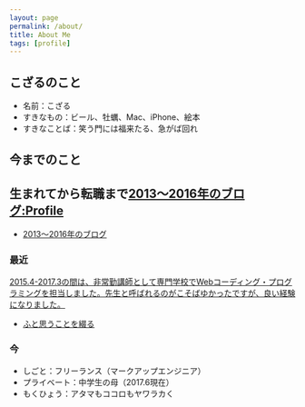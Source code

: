 ```yaml
---
layout: page
permalink: /about/
title: About Me
tags: [profile]
---
```


## こざるのこと

- 名前：こざる
- すきなもの：ビール、牡蠣、Mac、iPhone、絵本
- すきなことば：笑う門には福来たる、急がば回れ

## 今までのこと

## 生まれてから転職まで[2013〜2016年のブログ:Profile](http://blog.kozaru.me/profile/)

- [2013〜2016年のブログ](http://blog.kozaru.me)

### 最近

[2015.4-2017.3の間は、非常勤講師として専門学校でWebコーディング・プログラミングを担当しました。先生と呼ばれるのがこそばゆかったですが、良い経験になりました。](https://kozaru.goat.me/5OVVwz0S)

- [ふと思うことを綴る](https://kozaru.goat.me/)

### 今

- しごと：フリーランス（マークアップエンジニア）
- プライベート：中学生の母（2017.6現在）
- もくひょう：アタマもココロもヤワラカく
